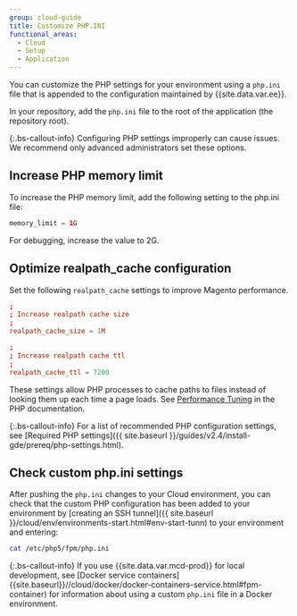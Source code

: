 ```yaml
---
group: cloud-guide
title: Customize PHP.INI
functional_areas:
  - Cloud
  - Setup
  - Application
---
```


You can customize the PHP settings for your environment using a `php.ini` file that is appended to the configuration maintained by {{site.data.var.ee}}.

In your repository, add the `php.ini` file to the root of the application (the repository root).

{:.bs-callout-info}
Configuring PHP settings improperly can cause issues. We recommend only advanced administrators set these options.

## Increase PHP memory limit

To increase the PHP memory limit, add the following setting to the php.ini file:

```php
memory_limit = 1G
```

For debugging, increase the value to 2G.

## Optimize realpath_cache configuration

Set the following `realpath_cache` settings to improve Magento performance.

```conf
;
; Increase realpath cache size
;
realpath_cache_size = 1M

;
; Increase realpath cache ttl
;
realpath_cache_ttl = 7200
```

These settings allow PHP processes to cache paths to files instead of looking them up each time a page loads. See [Performance Tuning](https://www.php.net/manual/en/ini.core.php) in the PHP documentation.

{:.bs-callout-info}
For a list of recommended PHP configuration settings, see [Required PHP settings]({{ site.baseurl }}/guides/v2.4/install-gde/prereq/php-settings.html).

## Check custom php.ini settings

After pushing the `php.ini` changes to your Cloud environment, you can check that the custom PHP configuration has been added to your environment by [creating an SSH tunnel]({{ site.baseurl }}/cloud/env/environments-start.html#env-start-tunn) to your environment and entering:

```bash
cat /etc/php5/fpm/php.ini
```

{:.bs-callout-info}
If you use {{site.data.var.mcd-prod}} for local development, see [Docker service containers]{{site.baseurl}}//cloud/docker/docker-containers-service.html#fpm-container) for information about using a custom `php.ini` file in a Docker environment.
